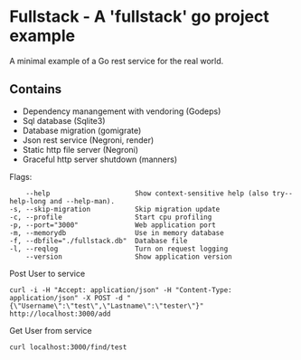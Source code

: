 # Fullstack - A 'fullstack' go project example

A minimal example of a Go rest service for the real world.

## Contains

*  Dependency manangement with vendoring (Godeps)
*  Sql database (Sqlite3)
*  Database migration (gomigrate)
*  Json rest service (Negroni, render)
*  Static http file server (Negroni)
*  Graceful http server shutdown (manners)

Flags:

        --help                     Show context-sensitive help (also try--help-long and --help-man).
    -s, --skip-migration           Skip migration update
    -c, --profile                  Start cpu profiling
    -p, --port="3000"              Web application port
    -m, --memorydb                 Use in memory database
    -f, --dbfile="./fullstack.db"  Database file
    -l, --reqlog                   Turn on request logging
        --version                  Show application version

Post User to service

    curl -i -H "Accept: application/json" -H "Content-Type: application/json" -X POST -d "{\"Username\":\"test\",\"Lastname\":\"tester\"}" http://localhost:3000/add

Get User from service

    curl localhost:3000/find/test